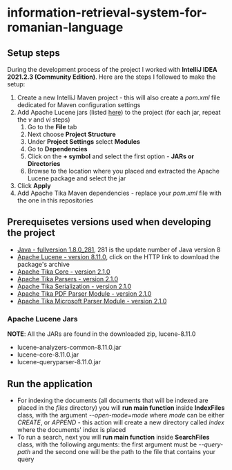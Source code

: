 # information-retrieval-system-for-romanian-language


## Setup steps
During the development process of the project I worked with <b>IntelliJ IDEA 2021.2.3 (Community Edition)</b>.
Here are the steps I followed to make the setup:
1. Create a new IntelliJ Maven project - this will also create a *pom.xml* file dedicated for Maven configuration settings
2. Add Apache Lucene jars (listed [here](#apache-lucene-jars)) to the project (for each jar, repeat the *v* and *vi* steps)
    1. Go to the <b>File</b> tab
    2. Next choose <b>Project Structure</b>
    3. Under <b>Project Settings</b> select <b>Modules</b>
    4. Go to <b>Dependencies</b>
    5. Click on the <b>+ symbol</b> and select the first option - <b>JARs or Directories</b>
    6. Browse to the location where you placed and extracted the Apache Lucene package and select the jar
3. Click <b>Apply</b>
4. Add Apache Tika Maven dependencies - replace your *pom.xml* file with the one in this repositories

## Prerequisetes versions used when developing the project
* [Java - fullversion 1.8.0_281](https://www.oracle.com/java/technologies/javase/javase8u211-later-archive-downloads.html), 281 is the update number of Java version 8
* [Apache Lucene - version 8.11.0](https://www.apache.org/dyn/closer.lua/lucene/java/8.11.0/lucene-8.11.0.zip), click on the HTTP link to download the package's archive
* [Apache Tika Core - version 2.1.0](https://mvnrepository.com/artifact/org.apache.tika/tika-core/2.1.0)
* [Apache Tika Parsers - version 2.1.0](https://mvnrepository.com/artifact/org.apache.tika/tika-parsers/2.1.0)
* [Apache Tika Serialization - version 2.1.0](https://mvnrepository.com/artifact/org.apache.tika/tika-serialization/2.1.0)
* [Apache Tika PDF Parser Module - version 2.1.0](https://mvnrepository.com/artifact/org.apache.tika/tika-parser-pdf-module/2.1.0)
* [Apache Tika Microsoft Parser Module - version 2.1.0](https://mvnrepository.com/artifact/org.apache.tika/tika-parser-microsoft-module/2.1.0)

### Apache Lucene Jars
**NOTE**: All the JARs are found in the downloaded zip, lucene-8.11.0
* lucene-analyzers-common-8.11.0.jar
* lucene-core-8.11.0.jar
* lucene-queryparser-8.11.0.jar

## Run the application
* For indexing the documents (all documents that will be indexed are placed in the *files* directory) you will <b>run main function</b> inside <b>IndexFiles</b> class, with the argument *--open-mode=mode* where *mode* can be either *CREATE*, or *APPEND* - this action will create a new directory called *index* where the documents' index is placed
* To run a search, next you will <b>run main function</b> inside <b>SearchFiles</b> class, with the following arguments: the first argument must be *--query-path* and the second one will be the path to the file that contains your query
